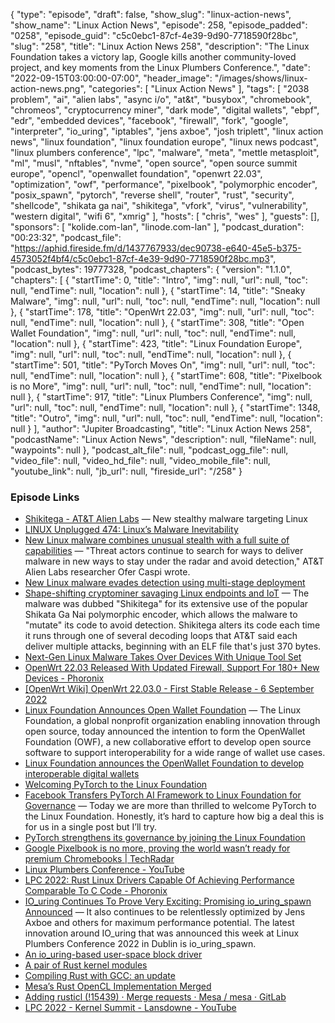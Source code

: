 {
  "type": "episode",
  "draft": false,
  "show_slug": "linux-action-news",
  "show_name": "Linux Action News",
  "episode": 258,
  "episode_padded": "0258",
  "episode_guid": "c5c0ebc1-87cf-4e39-9d90-7718590f28bc",
  "slug": "258",
  "title": "Linux Action News 258",
  "description": "The Linux Foundation takes a victory lap, Google kills another community-loved project, and key moments from the Linux Plumbers Conference.",
  "date": "2022-09-15T03:00:00-07:00",
  "header_image": "/images/shows/linux-action-news.png",
  "categories": [
    "Linux Action News"
  ],
  "tags": [
    "2038 problem",
    "ai",
    "alien labs",
    "async i/o",
    "at&t",
    "busybox",
    "chromebook",
    "chromeos",
    "cryptocurrency miner",
    "dark mode",
    "digital wallets",
    "ebpf",
    "edr",
    "embedded devices",
    "facebook",
    "firewall",
    "fork",
    "google",
    "interpreter",
    "io_uring",
    "iptables",
    "jens axboe",
    "josh triplett",
    "linux action news",
    "linux foundation",
    "linux foundation europe",
    "linux news podcast",
    "linux plumbers conference",
    "lpc",
    "malware",
    "meta",
    "mettle metasploit",
    "ml",
    "musl",
    "nftables",
    "nvme",
    "open source",
    "open source summit europe",
    "opencl",
    "openwallet foundation",
    "openwrt 22.03",
    "optimization",
    "owf",
    "performance",
    "pixelbook",
    "polymorphic encoder",
    "posix_spawn",
    "pytorch",
    "reverse shell",
    "router",
    "rust",
    "security",
    "shellcode",
    "shikata ga nai",
    "shikitega",
    "vfork",
    "virus",
    "vulnerability",
    "western digital",
    "wifi 6",
    "xmrig"
  ],
  "hosts": [
    "chris",
    "wes"
  ],
  "guests": [],
  "sponsors": [
    "kolide.com-lan",
    "linode.com-lan"
  ],
  "podcast_duration": "00:23:32",
  "podcast_file": "https://aphid.fireside.fm/d/1437767933/dec90738-e640-45e5-b375-4573052f4bf4/c5c0ebc1-87cf-4e39-9d90-7718590f28bc.mp3",
  "podcast_bytes": 19777328,
  "podcast_chapters": {
    "version": "1.1.0",
    "chapters": [
      {
        "startTime": 0,
        "title": "Intro",
        "img": null,
        "url": null,
        "toc": null,
        "endTime": null,
        "location": null
      },
      {
        "startTime": 14,
        "title": "Sneaky Malware",
        "img": null,
        "url": null,
        "toc": null,
        "endTime": null,
        "location": null
      },
      {
        "startTime": 178,
        "title": "OpenWrt 22.03",
        "img": null,
        "url": null,
        "toc": null,
        "endTime": null,
        "location": null
      },
      {
        "startTime": 308,
        "title": "Open Wallet Foundation",
        "img": null,
        "url": null,
        "toc": null,
        "endTime": null,
        "location": null
      },
      {
        "startTime": 423,
        "title": "Linux Foundation Europe",
        "img": null,
        "url": null,
        "toc": null,
        "endTime": null,
        "location": null
      },
      {
        "startTime": 501,
        "title": "PyTorch Moves On",
        "img": null,
        "url": null,
        "toc": null,
        "endTime": null,
        "location": null
      },
      {
        "startTime": 608,
        "title": "Pixelbook is no More",
        "img": null,
        "url": null,
        "toc": null,
        "endTime": null,
        "location": null
      },
      {
        "startTime": 917,
        "title": "Linux Plumbers Conference",
        "img": null,
        "url": null,
        "toc": null,
        "endTime": null,
        "location": null
      },
      {
        "startTime": 1348,
        "title": "Outro",
        "img": null,
        "url": null,
        "toc": null,
        "endTime": null,
        "location": null
      }
    ],
    "author": "Jupiter Broadcasting",
    "title": "Linux Action News 258",
    "podcastName": "Linux Action News",
    "description": null,
    "fileName": null,
    "waypoints": null
  },
  "podcast_alt_file": null,
  "podcast_ogg_file": null,
  "video_file": null,
  "video_hd_file": null,
  "video_mobile_file": null,
  "youtube_link": null,
  "jb_url": null,
  "fireside_url": "/258"
}


### Episode Links

  * [Shikitega - AT&T Alien Labs](https://cybersecurity.att.com/blogs/labs-research/shikitega-new-stealthy-malware-targeting-linux "Shikitega -  AT&T Alien Labs") — New stealthy malware targeting Linux 
  * [LINUX Unplugged 474: Linux’s Malware Inevitability](https://linuxunplugged.com/474 "LINUX Unplugged 474: Linux’s Malware Inevitability")
  * [New Linux malware combines unusual stealth with a full suite of capabilities](https://arstechnica.com/information-technology/2022/09/new-linux-malware-combines-unusual-stealth-with-a-full-suite-of-capabilities/ "New Linux malware combines unusual stealth with a full suite of capabilities") — "Threat actors continue to search for ways to deliver malware in new ways to stay under the radar and avoid detection," AT&T Alien Labs researcher Ofer Caspi wrote.
  * [New Linux malware evades detection using multi-stage deployment](https://www.bleepingcomputer.com/news/security/new-linux-malware-evades-detection-using-multi-stage-deployment/ "New Linux malware evades detection using multi-stage deployment")
  * [Shape-shifting cryptominer savaging Linux endpoints and IoT](https://www.theregister.com/2022/09/10/in_brief_security/ "Shape-shifting cryptominer savaging Linux endpoints and IoT") — The malware was dubbed "Shikitega" for its extensive use of the popular Shikata Ga Nai polymorphic encoder, which allows the malware to "mutate" its code to avoid detection. Shikitega alters its code each time it runs through one of several decoding loops that AT&T said each deliver multiple attacks, beginning with an ELF file that's just 370 bytes. 
  * [Next-Gen Linux Malware Takes Over Devices With Unique Tool Set](https://www.darkreading.com/vulnerabilities-threats/next-gen-linux-malware-takes-over-devices-unique-toolset "Next-Gen Linux Malware Takes Over Devices With Unique Tool Set")
  * [OpenWrt 22.03 Released With Updated Firewall, Support For 180+ New Devices - Phoronix](https://www.phoronix.com/news/OpenWrt-22.03-Released "OpenWrt 22.03 Released With Updated Firewall, Support For 180+ New Devices - Phoronix")
  * [[OpenWrt Wiki] OpenWrt 22.03.0 - First Stable Release - 6 September 2022](https://openwrt.org/releases/22.03/notes-22.03.0 "\[OpenWrt Wiki\] OpenWrt 22.03.0 - First Stable Release - 6 September 2022")
  * [Linux Foundation Announces Open Wallet Foundation](https://www.linuxfoundation.org/press/linux-foundation-announces-an-intent-to-form-the-openwallet-foundation "Linux Foundation Announces Open Wallet Foundation") — The Linux Foundation, a global nonprofit organization enabling innovation through open source, today announced the intention to form the OpenWallet Foundation (OWF), a new collaborative effort to develop open source software to support interoperability for a wide range of wallet use cases.
  * [Linux Foundation announces the OpenWallet Foundation to develop interoperable digital wallets](https://techcrunch.com/2022/09/13/linux-foundation-announces-the-openwallet-foundation-to-develop-interoperable-digital-wallets/ "Linux Foundation announces the OpenWallet Foundation to develop interoperable digital wallets")
  * [Welcoming PyTorch to the Linux Foundation](https://www.linuxfoundation.org/blog/blog/welcoming-pytorch-to-the-linux-foundation "Welcoming PyTorch to the Linux Foundation")
  * [Facebook Transfers PyTorch AI Framework to Linux Foundation for Governance](https://debugpointnews.com/meta-pytorch-linux/ "Facebook Transfers PyTorch AI Framework to Linux Foundation for Governance") — Today we are more than thrilled to welcome PyTorch to the Linux Foundation. Honestly, it’s hard to capture how big a deal this is for us in a single post but I’ll try. 
  * [PyTorch strengthens its governance by joining the Linux Foundation](https://pytorch.org/blog/PyTorchfoundation/ "PyTorch strengthens its governance by joining the Linux Foundation")
  * [Google Pixelbook is no more, proving the world wasn’t ready for premium Chromebooks | TechRadar](https://www.techradar.com/news/google-pixelbook-is-no-more-proving-the-world-wasnt-ready-for-premium-chromebooks "Google Pixelbook is no more, proving the world wasn’t ready for premium Chromebooks | TechRadar")
  * [Linux Plumbers Conference - YouTube](https://www.youtube.com/c/LinuxPlumbersConference/videos?app=desktop&view=2&flow=list&live_view=501&cbrd=1 "Linux Plumbers Conference - YouTube")
  * [LPC 2022: Rust Linux Drivers Capable Of Achieving Performance Comparable To C Code - Phoronix](https://www.phoronix.com/news/LPC-2022-Rust-Linux "LPC 2022: Rust Linux Drivers Capable Of Achieving Performance Comparable To C Code - Phoronix")
  * [IO_uring Continues To Prove Very Exciting: Promising io_uring_spawn Announced](https://www.phoronix.com/news/Linux-LPC2022-io_uring_spawn "IO_uring Continues To Prove Very Exciting: Promising io_uring_spawn Announced") — It also continues to be relentlessly optimized by Jens Axboe and others for maximum performance potential. The latest innovation around IO_uring that was announced this week at Linux Plumbers Conference 2022 in Dublin is io_uring_spawn.
  * [An io_uring-based user-space block driver](https://lwn.net/Articles/903855/ "An io_uring-based user-space block driver")
  * [A pair of Rust kernel modules](https://lwn.net/Articles/907685/ "A pair of Rust kernel modules")
  * [Compiling Rust with GCC: an update](https://lwn.net/Articles/907405/ "Compiling Rust with GCC: an update")
  * [Mesa’s Rust OpenCL Implementation Merged](https://www.phoronix.com/news/Mesa-Rust-OpenCL-Merging-Soon "Mesa’s Rust OpenCL Implementation Merged")
  * [Adding rusticl (!15439) · Merge requests · Mesa / mesa · GitLab](https://gitlab.freedesktop.org/mesa/mesa/-/merge_requests/15439 "Adding rusticl \(!15439\) · Merge requests · Mesa / mesa · GitLab")
  * [LPC 2022 - Kernel Summit - Lansdowne - YouTube](https://www.youtube.com/watch?v=e2SZoUPhDRg "LPC 2022 - Kernel Summit - Lansdowne - YouTube")


